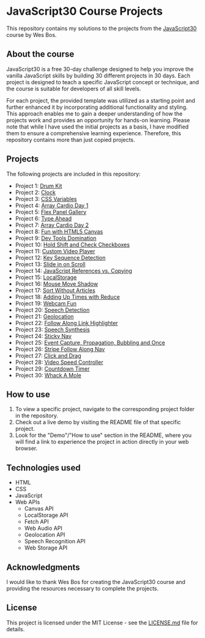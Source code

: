 # JavaScript30 Course Projects

This repository contains my solutions to the projects from the [JavaScript30](https://javascript30.com/) course by Wes Bos.

## About the course

JavaScript30 is a free 30-day challenge designed to help you improve the vanilla JavaScript skills by building 30 different projects in 30 days. Each project is designed to teach a specific JavaScript concept or technique, and the course is suitable for developers of all skill levels.

For each project, the provided template was utilized as a starting point and further enhanced it by incorporating additional functionality and styling. This approach enables me to gain a deeper understanding of how the projects work and provides an opportunity for hands-on learning. Please note that while I have used the initial projects as a basis, I have modified them to ensure a comprehensive learning experience. Therefore, this repository contains more than just copied projects.

## Projects

The following projects are included in this repository:

-   Project 1: [Drum Kit](https://elenacoder.github.io/JavaScript30-Projects/project-01-JavaScript-Drum-Kit/)
-   Project 2: [Clock](ttps://elenacoder.github.io/JavaScript30-Projects/project-02-CSS-JS-Clock/)
-   Project 3: [CSS Variables](https://elenacoder.github.io/JavaScript30-Projects/project-03-playing-with-CSS-Variables-and-JS/)
-   Project 4: [Array Cardio Day 1](https://elenacoder.github.io/JavaScript30-Projects/project-04-array-cardio-day1/)
-   Project 5: [Flex Panel Gallery](https://elenacoder.github.io/JavaScript30-Projects/project-05-Flex-Panels-Image-Gallery/)
-   Project 6: [Type Ahead](https://elenacoder.github.io/JavaScript30-Projects/project-06-Ajax-Type-Ahead/)
-   Project 7: [Array Cardio Day 2](https://elenacoder.github.io/JavaScript30-Projects/project-07-array-cardio-day2/)
-   Project 8: [Fun with HTML5 Canvas](https://elenacoder.github.io/JavaScript30-Projects/project-08-fun-with-html5-canvas/)
-   Project 9: [Dev Tools Domination](https://elenacoder.github.io/JavaScript30-Projects/project-09-14-must-know-dev-tools-tricks/)
-   Project 10: [Hold Shift and Check Checkboxes](https://elenacoder.github.io/JavaScript30-Projects/project-10-hold-shift-to-check-multiple-checkboxes/)
-   Project 11: [Custom Video Player](https://elenacoder.github.io/JavaScript30-Projects/project-11-custom-html5-video-player/)
-   Project 12: [Key Sequence Detection](https://elenacoder.github.io/JavaScript30-Projects/project-12-key-sequence-detection/)
-   Project 13: [Slide in on Scroll](https://elenacoder.github.io/JavaScript30-Projects/project-13-slide-in-on-scroll/)
-   Project 14: [JavaScript References vs. Copying](https://elenacoder.github.io/JavaScript30-Projects/project-14-object-and-arrays-reference-vs-copy/)
-   Project 15: [LocalStorage](https://elenacoder.github.io/JavaScript30-Projects/project-15-localstorage-and-event-delegation/')
-   Project 16: [Mouse Move Shadow](ttps://elenacoder.github.io/JavaScript30-Projects/project-16-css-text-shadow-mouse-move-effect/)
-   Project 17: [Sort Without Articles](https://elenacoder.github.io/JavaScript30-Projects/project-17-sorting-without-articles/)
-   Project 18: [Adding Up Times with Reduce](https://elenacoder.github.io/JavaScript30-Projects/project-18-tally-string-times-with-reduce/)
-   Project 19: [Webcam Fun](https://elenacoder.github.io/JavaScript30-Projects/project-19-unreal-webcam-fun/)
-   Project 20: [Speech Detection](https://elenacoder.github.io/JavaScript30-Projects/project-20-native-speech-recognition/)
-   Project 21: [Geolocation](https://elenacoder.github.io/JavaScript30-Projects/project-21-geolocation-based-speedometer-and-compass/)
-   Project 22: [Follow Along Link Highlighter](https://elenacoder.github.io/JavaScript30-Projects/project-22-follow-along-links/)
-   Project 23: [Speech Synthesis](https://elenacoder.github.io/JavaScript30-Projects/project-23-speech-synthesis/)
-   Project 24: [Sticky Nav](https://elenacoder.github.io/JavaScript30-Projects/project-24-sticky-nav/)
-   Project 25: [Event Capture, Propagation, Bubbling and Once](https://elenacoder.github.io/JavaScript30-Projects/project-25-event-capture-propagation-bubbling-and-once/)
-   Project 26: [Stripe Follow Along Nav](https://elenacoder.github.io/JavaScript30-Projects/project-26-stripe-follow-along-dropdown/)
-   Project 27: [Click and Drag](https://elenacoder.github.io/JavaScript30-Projects/project-27-click-and-drag-to-scroll/)
-   Project 28: [Video Speed Controller](https://elenacoder.github.io/JavaScript30-Projects/project-28-video-speed-controller-ui/)
-   Project 29: [Countdown Timer](https://elenacoder.github.io/JavaScript30-Projects/project-29-countdown-clock/)
-   Project 30: [Whack A Mole](https://elenacoder.github.io/JavaScript30-Projects/project-30-whack-a-mole-game/)

## How to use

1. To view a specific project, navigate to the corresponding project folder in the repository.
2. Check out a live demo by visiting the README file of that specific project.
3. Look for the "Demo"/"How to use" section in the README, where you will find a link to experience the project in action directly in your web browser.

## Technologies used

- HTML
- CSS
- JavaScript
- Web APIs
  - Canvas API
  - LocalStorage API
  - Fetch API
  - Web Audio API
  - Geolocation API
  - Speech Recognition API
  - Web Storage API



## Acknowledgments

I would like to thank Wes Bos for creating the JavaScript30 course and providing the resources necessary to complete the projects.

## License

This project is licensed under the MIT License - see the [LICENSE.md](LICENSE.md) file for details.
